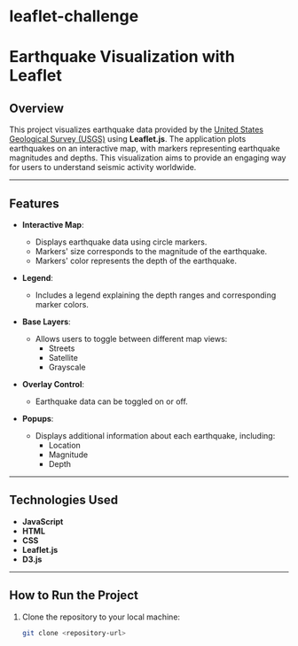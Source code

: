 # leaflet-challenge

# Earthquake Visualization with Leaflet

## Overview

This project visualizes earthquake data provided by the [United States Geological Survey (USGS)](https://earthquake.usgs.gov/earthquakes/feed/v1.0/geojson.php) using **Leaflet.js**. The application plots earthquakes on an interactive map, with markers representing earthquake magnitudes and depths. This visualization aims to provide an engaging way for users to understand seismic activity worldwide.

---

## Features

- **Interactive Map**:
  - Displays earthquake data using circle markers.
  - Markers' size corresponds to the magnitude of the earthquake.
  - Markers' color represents the depth of the earthquake.

- **Legend**:
  - Includes a legend explaining the depth ranges and corresponding marker colors.

- **Base Layers**:
  - Allows users to toggle between different map views:
    - Streets
    - Satellite
    - Grayscale

- **Overlay Control**:
  - Earthquake data can be toggled on or off.

- **Popups**:
  - Displays additional information about each earthquake, including:
    - Location
    - Magnitude
    - Depth

---

## Technologies Used

- **JavaScript**
- **HTML**
- **CSS**
- **Leaflet.js**
- **D3.js**

---

## How to Run the Project

1. Clone the repository to your local machine:
   ```bash
   git clone <repository-url>
